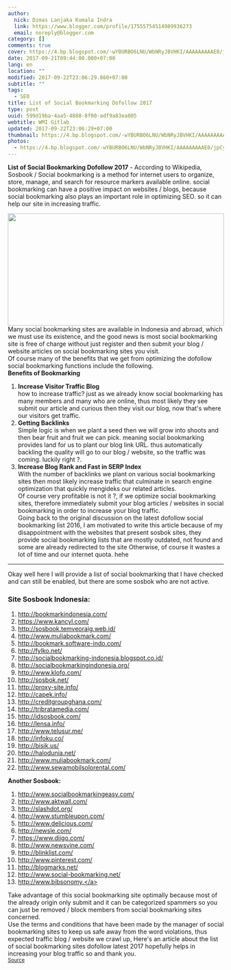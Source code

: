 ```yaml
---
author:
  nick: Dimas Lanjaka Kumala Indra
  link: https://www.blogger.com/profile/17555754514989936273
  email: noreply@blogger.com
category: []
comments: true
cover: https://4.bp.blogspot.com/-wYBURBO6LNU/WbNRyJBVHKI/AAAAAAAAAE0/jpCy2bnD9CY-322fJ6JcJdfEiH8MsXl9QCLcBGAs/s320/images%2B%252810%2529.jpg
date: 2017-09-21T09:44:00.000+07:00
lang: en
location: ""
modified: 2017-09-22T23:06:29.860+07:00
subtitle: ""
tags:
  - SEO
title: List of Social Bookmarking Dofollow 2017
type: post
uuid: 599d19ba-4aa5-4888-8f00-adf9a83ea805
webtitle: WMI Gitlab
updated: 2017-09-22T23:06:29+07:00
thumbnail: https://4.bp.blogspot.com/-wYBURBO6LNU/WbNRyJBVHKI/AAAAAAAAAE0/jpCy2bnD9CY-322fJ6JcJdfEiH8MsXl9QCLcBGAs/s320/images%2B%252810%2529.jpg
photos:
  - https://4.bp.blogspot.com/-wYBURBO6LNU/WbNRyJBVHKI/AAAAAAAAAE0/jpCy2bnD9CY-322fJ6JcJdfEiH8MsXl9QCLcBGAs/s320/images%2B%252810%2529.jpg
---
```


<b>List of Social Bookmarking Dofollow 2017</b> - According to Wikipedia, Sosbook / Social bookmarking is a method for internet users to organize, store, manage, and search for resource markers available online. social bookmarking can have a positive impact on websites / blogs, because social bookmarking also plays an important role in optimizing SEO. so it can help our site in increasing traffic.  <br><div class="separator"><a href="https://4.bp.blogspot.com/-wYBURBO6LNU/WbNRyJBVHKI/AAAAAAAAAE0/jpCy2bnD9CY-322fJ6JcJdfEiH8MsXl9QCLcBGAs/s1600/images%2B%252810%2529.jpg" imageanchor="1" rel="noopener noreferer nofollow"><img border="0" data-original-height="346" data-original-width="425" height="261" src="https://4.bp.blogspot.com/-wYBURBO6LNU/WbNRyJBVHKI/AAAAAAAAAE0/jpCy2bnD9CY-322fJ6JcJdfEiH8MsXl9QCLcBGAs/s320/images%2B%252810%2529.jpg" width="100%"></a></div>Many social bookmarking sites are available in Indonesia and abroad, which we must use its existence, and the good news is most social bookmarking site is free of charge without just register and then submit your blog / website articles on social bookmarking sites you visit.  <br>Of course many of the benefits that we get from optimizing the dofollow social bookmarking functions include the following. <br><b>Benefits of Bookmarking</b><br><ol><li><b>Increase Visitor Traffic Blog</b><br> how to increase traffic? just as we already know social bookmarking has many members and many who are online, thus most likely they see submit our article and curious then they visit our blog, now that's where our visitors get traffic.</li><li><b>Getting Backlinks</b><br> Simple logic is when we plant a seed then we will grow into shoots and then bear fruit and fruit we can pick. meaning social bookmarking provides land for us to plant our blog link URL. thus automatically backling the quality will go to our blog / website, so the traffic was coming. luckily right ?.</li><li><b>Increase Blog Rank and Fast in SERP Index</b><br> With the number of backlinks we plant on various social bookmarking sites then most likely increase traffic that culminate in search engine optimization that quickly mengideks our related articles.  <br>Of course very profitable is not it ?, if we optimize social bookmarking sites, therefore immediately submit your blog articles / websites in social bookmarking in order to increase your blog traffic.  <br>Going back to the original discussion on the latest dofollow social bookmarking list 2016, I am motivated to write this article because of my disappointment with the websites that present sosbok sites, they provide social bookmarking lists that are mostly outdated, not found and some are already redirected to the site Otherwise, of course it wastes a lot of time and our internet quota. hehe  </li></ol><hr>Okay well here I will provide a list of social bookmarking that I have checked and can still be enabled, but there are some sosbok who are not active. <br><h3>Site Sosbook Indonesia:</h3><ol><li><a href="http://bookmarkindonesia.com/" rel="noopener noreferer nofollow" target="_blank">http://bookmarkindonesia.com/</a></li><li><a href="https://www.kancyl.com/" rel="noopener noreferer nofollow" target="_blank">https://www.kancyl.com/</a></li><li><a href="http://sosbook.temveoraig.web.id/" rel="noopener noreferer nofollow" target="_blank">http://sosbook.temveoraig.web.id/</a></li><li><a href="http://www.muliabookmark.com/" rel="noopener noreferer nofollow" target="_blank">http://www.muliabookmark.com/</a></li><li><a href="http://bookmark.software-indo.com/" rel="noopener noreferer nofollow" target="_blank">http://bookmark.software-indo.com/</a></li><li><a href="http://fylko.net/" rel="noopener noreferer nofollow" target="_blank">http://fylko.net/</a></li><li><a href="http://socialbookmarking-indonesia.blogspot.co.id/" rel="noopener noreferer nofollow" target="_blank">http://socialbookmarking-indonesia.blogspot.co.id/</a></li><li><a href="http://socialbookmarkingindonesia.org/" rel="noopener noreferer nofollow" target="_blank">http://socialbookmarkingindonesia.org/</a></li><li><a href="http://www.klofo.com/" rel="noopener noreferer nofollow" target="_blank">http://www.klofo.com/</a></li><li><a href="http://sosbok.net/" rel="noopener noreferer nofollow" target="_blank">http://sosbok.net/</a></li><li><a href="http://proxy-site.info/" rel="noopener noreferer nofollow" target="_blank">http://proxy-site.info/</a></li><li><a href="http://capek.info/" rel="noopener noreferer nofollow" target="_blank">http://capek.info/</a></li><li><a href="http://creditgroupghana.com/" rel="noopener noreferer nofollow" target="_blank">http://creditgroupghana.com/</a></li><li><a href="http://tribratamedia.com/" rel="noopener noreferer nofollow" target="_blank">http://tribratamedia.com/</a></li><li><a href="http://idsosbook.com/" rel="noopener noreferer nofollow" target="_blank">http://idsosbook.com/</a></li><li><a href="http://lensa.info/" rel="noopener noreferer nofollow" target="_blank">http://lensa.info/</a></li><li><a href="http://www.telusur.me/" rel="noopener noreferer nofollow" target="_blank">http://www.telusur.me/</a></li><li><a href="http://infoku.co/" rel="noopener noreferer nofollow" target="_blank">http://infoku.co/</a></li><li><a href="http://bisik.us/" rel="noopener noreferer nofollow" target="_blank">http://bisik.us/</a></li><li><a href="http://halodunia.net/" rel="noopener noreferer nofollow" target="_blank">http://halodunia.net/</a></li><li><a href="http://www.muliabookmark.com/" rel="noopener noreferer nofollow" target="_blank">http://www.muliabookmark.com/</a></li><li><a href="http://www.sewamobilsolorental.com/" rel="noopener noreferer nofollow" target="_blank">http://www.sewamobilsolorental.com/</a></li></ol><b>Another Sosbook:</b><br><ol><li><a href="http://www.socialbookmarkingeasy.com/" rel="noopener noreferer nofollow" target="_blank">http://www.socialbookmarkingeasy.com/</a></li><li><a href="http://www.aktwall.com/" rel="noopener noreferer nofollow" target="_blank">http://www.aktwall.com/</a></li><li><a href="http://slashdot.org/" rel="noopener noreferer nofollow" target="_blank">http://slashdot.org/</a></li><li><a href="http://www.stumbleupon.com/" rel="noopener noreferer nofollow" target="_blank">http://www.stumbleupon.com/</a></li><li><a href="http://www.delicious.com/" rel="noopener noreferer nofollow" target="_blank">http://www.delicious.com/</a></li><li><a href="http://newsle.com/" rel="noopener noreferer nofollow" target="_blank">http://newsle.com/</a></li><li><a href="https://www.diigo.com/" rel="noopener noreferer nofollow" target="_blank">https://www.diigo.com/</a></li><li><a href="http://www.newsvine.com/" rel="noopener noreferer nofollow" target="_blank">http://www.newsvine.com/</a></li><li><a href="http://blinklist.com/" rel="noopener noreferer nofollow" target="_blank">http://blinklist.com/</a></li><li><a href="http://www.pinterest.com/" rel="noopener noreferer nofollow" target="_blank">http://www.pinterest.com/</a></li><li><a href="http://blogmarks.net/" rel="noopener noreferer nofollow" target="_blank">http://blogmarks.net/</a></li><li><a href="http://www.social-bookmarking.net/" rel="noopener noreferer nofollow" target="_blank">http://www.social-bookmarking.net/</a></li><li><a href="http://www.bibsonomy./" rel="noopener noreferer nofollow" target="_blank">http://www.bibsonomy.</a></li></ol>Take advantage of this social bookmarking site optimally because most of the already origin only submit and it can be categorized spammers so you can just be removed / block members from social bookmarking sites concerned.  <br>Use the terms and conditions that have been made by the manager of social bookmarking sites to keep us safe away from the word violations, thus expected traffic blog / website we crawl up, Here's an article about the list of social bookmarking sites dofollow latest 2017 hopefully helps in increasing your blog traffic so and thank you. <br><small><a href="http://www.droidindo.com/2016/01/daftar-social-bookmarking-dofollow.html?m=1" rel="noopener noreferer nofollow" title="source">Source</a></small><script>document.querySelectorAll("pre,code");
  pretext.forEach(function (el) {
    el.classList.toggle("notranslate", true);
  });</script><script>document.querySelectorAll("pre,code");
  pretext.forEach(function (el) {
    el.classList.toggle("notranslate", true);
  });</script><script>document.querySelectorAll("pre,code");
  pretext.forEach(function (el) {
    el.classList.toggle("notranslate", true);
  });</script>